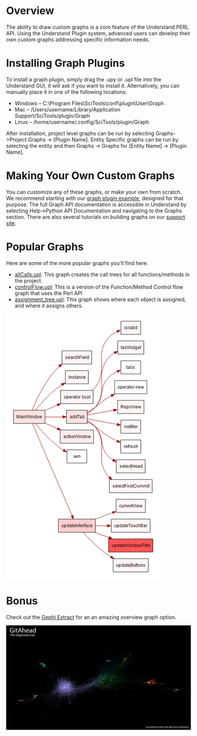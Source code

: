 # Overview
The ability to draw custom graphs is a core feature of the Understand PERL API. Using the Understand Plugin system, advanced users can develop their own custom graphs addressing specific information needs.

# Installing  Graph Plugins
To install a graph plugin, simply drag the .upy or .upl file into the Understand GUI, it will ask if you want to install it. Alternatively, you can manually place it in one of the following locations:
* Windows – C:\Program Files\SciTools\conf\plugin\User\Graph
* Mac – /Users/username/Library/Application Support/SciTools/plugin/Graph
* Linux – /home/username/.config/SciTools/plugin/Graph

After installation, project level graphs can be run by selecting Graphs->Project Graphs -> [Plugin Name]. Entity Specific graphs can be run by selecting the entity and then Graphs -> Graphs for [Entity Name] -> [Plugin Name].

# Making Your Own Custom Graphs
You can customize any of these graphs, or make your own from scratch. We recommend starting with our [graph plugin example](https://documentation.scitools.com/html/python/graph.html), designed for that purpose. The full Graph API documentation is accessible in Understand by selecting Help->Python API Documentation and navigating to the Graphs section. There are also several tutorials on building graphs on our [support site](https://support.sciools.com).

# Popular Graphs
Here are some of the more popular graphs you'll find here.
* [allCalls.upl](https://github.com/stinb/plugins/blob/main/Graph/allCalls.upl): This graph creates the call trees for all functions/methods in the project.
* [controlFlow.upl](https://github.com/stinb/plugins/blob/main/Graph/controlFlow.upl): This is a version of the Function/Method Control flow graph that uses the Perl API
* [assignment_tree.upl](https://github.com/stinb/plugins/blob/main/Graph/assignment_tree.upl): This graph shows where each object is assigned, and where it assigns others.

![image](.doc/193376858-3e304851-dcb3-4280-9d03-e9ba75185bde.png)

# Bonus
Check out the [Gephi Extract](https://blog.scitools.com/create-beautiful-overview-graphs-of-your-code/) for an an amazing overview graph option.

![image](../Solutions/gephiExport/.doc/68747470733a2f2f626c6f672e736369746f6f6c732e636f6d2f77702d636f6e74656e742f75706c6f6164732f323032332f30382f67697461686561642d6f766572766965775f6c6162656c65642e706e67.png)